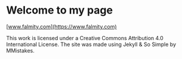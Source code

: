 # Welcome to my page

[www.falmity.com](https://www.falmity.com)

This work is licensed under a Creative Commons Attribution 4.0 International License. The site was made using Jekyll & So Simple by MMistakes.